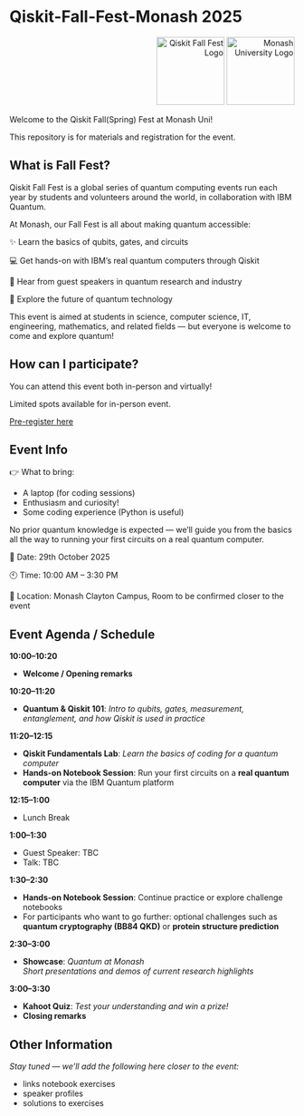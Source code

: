 # Qiskit-Fall-Fest-Monash 2025
<p align="right">
  <img src="images/qiskitfallfest-logo.png" alt="Qiskit Fall Fest Logo" width="120" />
  <img src="images/monash-logo.png" alt="Monash University Logo" width="120" />
</p>

Welcome to the Qiskit Fall(Spring) Fest at Monash Uni! 

This repository is for materials and registration for the event.

## What is Fall Fest?
Qiskit Fall Fest is a global series of quantum computing events run each year by students and volunteers around the world, in collaboration with IBM Quantum.

At Monash, our Fall Fest is all about making quantum accessible:

✨ Learn the basics of qubits, gates, and circuits

💻 Get hands-on with IBM’s real quantum computers through Qiskit

🎤 Hear from guest speakers in quantum research and industry

🚀 Explore the future of quantum technology

This event is aimed at students in science, computer science, IT, engineering, mathematics, and related fields — but everyone is welcome to come and explore quantum!

## How can I participate?
You can attend this event both in-person and virtually!

Limited spots available for in-person event.

[Pre-register here](https://forms.gle/Vpe2GybGMAv2w8CNA)

## Event Info
👉 What to bring:

- A laptop (for coding sessions)
- Enthusiasm and curiosity!
- Some coding experience (Python is useful)

No prior quantum knowledge is expected — we’ll guide you from the basics all the way to running your first circuits on a real quantum computer.

📅 Date: 29th October 2025

🕙 Time: 10:00 AM – 3:30 PM

📍 Location: Monash Clayton Campus, Room to be confirmed closer to the event

## Event Agenda / Schedule

**10:00–10:20**  
- **Welcome / Opening remarks**

**10:20–11:20**  
- **Quantum & Qiskit 101**:
  *Intro to qubits, gates, measurement, entanglement, and how Qiskit is used in practice*  

**11:20–12:15**  
- **Qiskit Fundamentals Lab**: *Learn the basics of coding for a quantum computer*  
- **Hands-on Notebook Session**: Run your first circuits on a **real quantum computer** via the IBM Quantum platform  

**12:15–1:00**  
- Lunch Break  

**1:00–1:30**  
- Guest Speaker: TBC  
- Talk: TBC  

**1:30–2:30**  
- **Hands-on Notebook Session**: Continue practice or explore challenge notebooks  
- For participants who want to go further: optional challenges such as **quantum cryptography (BB84 QKD)** or **protein structure prediction**  

**2:30–3:00**  
- **Showcase**: *Quantum at Monash*  
  *Short presentations and demos of current research highlights*  

**3:00–3:30**  
- **Kahoot Quiz**: *Test your understanding and win a prize!*  
- **Closing remarks**  



## Other Information
*Stay tuned — we’ll add the following here closer to the event:*
- links notebook exercises
- speaker profiles
- solutions to exercises



